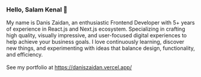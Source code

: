 ### Hello, Salam Kenal 👋

My name is Danis Zaidan, an enthusiastic Frontend Developer with 5+ years of experience in React.js and Next.js ecosystem. Specializing in crafting high quality, visually impressive, and user-focused digital experiences to help achieve your business goals.
I love continuously learning, discover new things, and experimenting with ideas that balance design, functionality, and efficiency.
<br /><br />
See my portfolio at https://daniszaidan.vercel.app/

<!--
**daniszaidan/daniszaidan** is a ✨ _special_ ✨ repository because its `README.md` (this file) appears on your GitHub profile.

Here are some ideas to get you started:

- 🔭 I’m currently working on ...
- 🌱 I’m currently learning ...
- 👯 I’m looking to collaborate on ...
- 🤔 I’m looking for help with ...
- 💬 Ask me about ...
- 📫 How to reach me: ...
- 😄 Pronouns: ...
- ⚡ Fun fact: ...
-->
